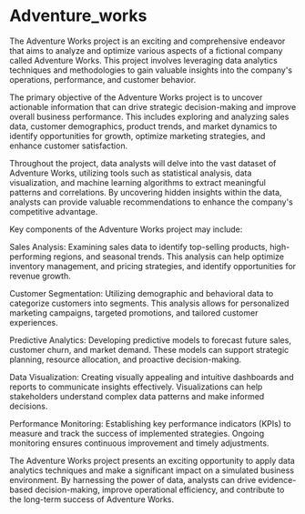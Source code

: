 # Adventure_works
The Adventure Works project is an exciting and comprehensive endeavor that aims to analyze and optimize various aspects of a fictional company called Adventure Works. This project involves leveraging data analytics techniques and methodologies to gain valuable insights into the company's operations, performance, and customer behavior.

The primary objective of the Adventure Works project is to uncover actionable information that can drive strategic decision-making and improve overall business performance. This includes exploring and analyzing sales data, customer demographics, product trends, and market dynamics to identify opportunities for growth, optimize marketing strategies, and enhance customer satisfaction.

Throughout the project, data analysts will delve into the vast dataset of Adventure Works, utilizing tools such as statistical analysis, data visualization, and machine learning algorithms to extract meaningful patterns and correlations. By uncovering hidden insights within the data, analysts can provide valuable recommendations to enhance the company's competitive advantage.

Key components of the Adventure Works project may include:

Sales Analysis: Examining sales data to identify top-selling products, high-performing regions, and seasonal trends. This analysis can help optimize inventory management, and pricing strategies, and identify opportunities for revenue growth.

Customer Segmentation: Utilizing demographic and behavioral data to categorize customers into segments. This analysis allows for personalized marketing campaigns, targeted promotions, and tailored customer experiences.

Predictive Analytics: Developing predictive models to forecast future sales, customer churn, and market demand. These models can support strategic planning, resource allocation, and proactive decision-making.

Data Visualization: Creating visually appealing and intuitive dashboards and reports to communicate insights effectively. Visualizations can help stakeholders understand complex data patterns and make informed decisions.

Performance Monitoring: Establishing key performance indicators (KPIs) to measure and track the success of implemented strategies. Ongoing monitoring ensures continuous improvement and timely adjustments.

The Adventure Works project presents an exciting opportunity to apply data analytics techniques and make a significant impact on a simulated business environment. By harnessing the power of data, analysts can drive evidence-based decision-making, improve operational efficiency, and contribute to the long-term success of Adventure Works.


